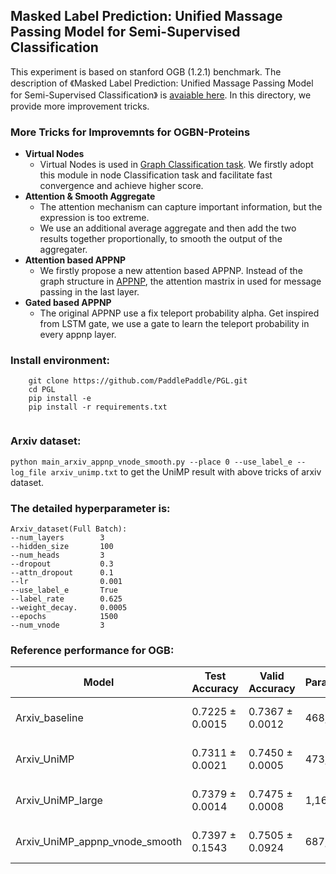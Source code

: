## Masked Label Prediction: Unified Massage Passing Model for Semi-Supervised Classification

This experiment is based on stanford OGB (1.2.1) benchmark. The description of 《Masked Label Prediction: Unified Massage Passing Model for Semi-Supervised Classification》 is [avaiable here](https://arxiv.org/pdf/2009.03509.pdf). In this directory, we provide more improvement tricks.

### More Tricks for Improvemnts for OGBN-Proteins
- **Virtual Nodes**
    - Virtual Nodes is used in [Graph Classification task](https://arxiv.org/pdf/1708.04357.pdf). We firstly adopt this module in node Classification task and facilitate fast convergence and achieve higher score.
- **Attention & Smooth Aggregate**
    - The attention mechanism can capture important information, but the expression is too extreme. 
    - We use an additional average aggregate and then add the two results together proportionally, to smooth the output of the aggregater.
- **Attention based APPNP**
    - We firstly propose a new attention based APPNP. Instead of the graph structure in [APPNP](https://www.in.tum.de/daml/ppnp/), the attention mastrix in used for message passing in the last layer.
- **Gated based APPNP**
    - The original APPNP use a fix teleport probability alpha. Get inspired from LSTM gate, we use a gate to learn the teleport probability in every appnp layer.


### Install environment:
``` 
    git clone https://github.com/PaddlePaddle/PGL.git
    cd PGL
    pip install -e 
    pip install -r requirements.txt
    
```
### Arxiv dataset:
  ```python main_arxiv_appnp_vnode_smooth.py --place 0 --use_label_e --log_file arxiv_unimp.txt``` to get the UniMP result with above tricks of arxiv dataset.
  
  
### The **detailed hyperparameter** is:

```
Arxiv_dataset(Full Batch):              
--num_layers        3                                       
--hidden_size       100                                  
--num_heads         3                        
--dropout           0.3                      
--attn_dropout      0.1
--lr                0.001                    
--use_label_e       True                     
--label_rate        0.625                    
--weight_decay.     0.0005
--epochs            1500
--num_vnode         3
```

### Reference performance for OGB:

| Model              |Test Accuracy    |Valid Accuracy   | Parameters    | Hardware |
| ------------------ |--------------   | --------------- | -------------- |----------|
| Arxiv_baseline     | 0.7225  ± 0.0015 | 0.7367  ± 0.0012 | 468,369  | Tesla V100 (32GB) |
| Arxiv_UniMP        | 0.7311  ± 0.0021 | 0.7450  ± 0.0005 | 473,489 | Tesla V100 (32GB) |
| Arxiv_UniMP_large        | 0.7379  ± 0.0014 | 0.7475  ± 0.0008 | 1,162,515 | Tesla V100 (32GB) |
| Arxiv_UniMP_appnp_vnode_smooth        | 0.7397  ± 0.1543 | 0.7505  ± 0.0924 | 687,377 | Tesla V100 (32GB) |
   
